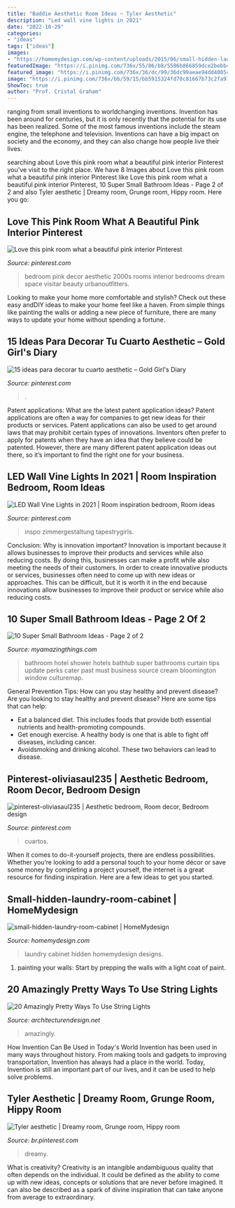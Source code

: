 ```yaml
---
title: "Baddie Aesthetic Room Ideas ~ Tyler Aesthetic"
description: "Led wall vine lights in 2021"
date: "2022-10-29"
categories:
- "ideas"
tags: ["ideas"]
images:
- "https://homemydesign.com/wp-content/uploads/2015/06/small-hidden-laundry-room-cabinet.jpg"
featuredImage: "https://i.pinimg.com/736x/55/86/b8/5586b866859dce2bebb453ea91c30e42.jpg"
featured_image: "https://i.pinimg.com/736x/36/dc/99/36dc99aeae94dd40854f858a3e31b6a5.jpg"
image: "https://i.pinimg.com/736x/bb/59/15/bb5915324fd70c81667b73c2fa91042d.jpg"
ShowToc: true
author: "Prof. Cristal Graham"
---
```



ranging from small inventions to worldchanging inventions.
Invention has been around for centuries, but it is only recently that the potential for its use has been realized. Some of the most famous inventions include the steam engine, the telephone and television. Inventions can have a big impact on society and the economy, and they can also change how people live their lives.

	

		
searching about Love this pink room what a beautiful pink interior Pinterest you've visit to the right place. We have 8 Images about Love this pink room what a beautiful pink interior Pinterest like Love this pink room what a beautiful pink interior Pinterest, 10 Super Small Bathroom Ideas - Page 2 of 2 and also Tyler aesthetic | Dreamy room, Grunge room, Hippy room. Here you go:
		
    
## Love This Pink Room What A Beautiful Pink Interior Pinterest

<img loading=lazy src="https://i.pinimg.com/736x/55/86/b8/5586b866859dce2bebb453ea91c30e42.jpg" onerror="this.onerror=null;this.src='https://tse1.mm.bing.net/th?id=OIP.YYnKbFjjQPMwPLQy2dZ83QHaLH&amp;pid=15.1';" alt="Love this pink room what a beautiful pink interior Pinterest">

_Source: pinterest.com_

>bedroom pink decor aesthetic 2000s rooms interior bedrooms dream space visitar beauty urbanoutfitters. 

	

Looking to make your home more comfortable and stylish? Check out these easy andDIY ideas to make your home feel like a haven. From simple things like painting the walls or adding a new piece of furniture, there are many ways to update your home without spending a fortune.

    
## 15 Ideas Para Decorar Tu Cuarto Aesthetic – Gold Girl&#039;s Diary

<img loading=lazy src="https://i.pinimg.com/736x/bb/59/15/bb5915324fd70c81667b73c2fa91042d.jpg" onerror="this.onerror=null;this.src='https://tse1.mm.bing.net/th?id=OIP.4NDP3dctWw10Iy7Sk-hW3QHaLn&amp;pid=15.1';" alt="15 ideas para decorar tu cuarto aesthetic – Gold Girl&#039;s Diary">

_Source: pinterest.com_

>. 

	

Patent applications: What are the latest patent application ideas?
Patent applications are often a way for companies to get new ideas for their products or services. Patent applications can also be used to get around laws that may prohibit certain types of innovations. 
Inventors often prefer to apply for patents when they have an idea that they believe could be patented. However, there are many different patent application ideas out there, so it’s important to find the right one for your business.

    
## LED Wall Vine Lights In 2021 | Room Inspiration Bedroom, Room Ideas

<img loading=lazy src="https://i.pinimg.com/736x/36/dc/99/36dc99aeae94dd40854f858a3e31b6a5.jpg" onerror="this.onerror=null;this.src='https://tse2.mm.bing.net/th?id=OIP.oMhcdPqvR-zflqsuoXIKRwHaJ3&amp;pid=15.1';" alt="LED Wall Vine Lights in 2021 | Room inspiration bedroom, Room ideas">

_Source: pinterest.com_

>inspo zimmergestaltung tapestrygirls. 

	

Conclusion: Why is innovation important?
Innovation is important because it allows businesses to improve their products and services while also reducing costs. By doing this, businesses can make a profit while also meeting the needs of their customers. In order to create innovative products or services, businesses often need to come up with new ideas or approaches. This can be difficult, but it is worth it in the end because innovations allow businesses to improve their product or service while also reducing costs.

    
## 10 Super Small Bathroom Ideas - Page 2 Of 2

<img loading=lazy src="http://myamazingthings.com/wp-content/uploads/2016/11/bathroom6.jpg" onerror="this.onerror=null;this.src='https://tse1.mm.bing.net/th?id=OIP._S-7uvulSmeCDT7jvjaEzQHaGA&amp;pid=15.1';" alt="10 Super Small Bathroom Ideas - Page 2 of 2">

_Source: myamazingthings.com_

>bathroom hotel shower hotels bathtub super bathrooms curtain tips update perks cater past must business source cream bloomington window culturemap. 

	

General Prevention Tips: How can you stay healthy and prevent disease?
Are you looking to stay healthy and prevent disease? Here are some tips that can help: 
- Eat a balanced diet. This includes foods that provide both essential nutrients and health-promoting compounds. 
- Get enough exercise. A healthy body is one that is able to fight off diseases, including cancer. 
- Avoidsmoking and drinking alcohol. These two behaviors can lead to disease.

    
## Pinterest-oliviasaul235 | Aesthetic Bedroom, Room Decor, Bedroom Design

<img loading=lazy src="https://i.pinimg.com/736x/68/ff/3c/68ff3c627e7810bb936877862c79d7e7.jpg" onerror="this.onerror=null;this.src='https://tse4.mm.bing.net/th?id=OIP.kc_UzRhVdSV3_juUjiH1jwHaLG&amp;pid=15.1';" alt="pinterest-oliviasaul235 | Aesthetic bedroom, Room decor, Bedroom design">

_Source: pinterest.com_

>cuartos. 

	

When it comes to do-it-yourself projects, there are endless possibilities. Whether you’re looking to add a personal touch to your home décor or save some money by completing a project yourself, the internet is a great resource for finding inspiration. Here are a few ideas to get you started.

    
## Small-hidden-laundry-room-cabinet | HomeMydesign

<img loading=lazy src="https://homemydesign.com/wp-content/uploads/2015/06/small-hidden-laundry-room-cabinet.jpg" onerror="this.onerror=null;this.src='https://tse4.mm.bing.net/th?id=OIP.27cmfB8-WFvYkjFT2y2ldwHaLM&amp;pid=15.1';" alt="small-hidden-laundry-room-cabinet | HomeMydesign">

_Source: homemydesign.com_

>laundry cabinet hidden homemydesign designs. 

	

1. painting your walls: Start by prepping the walls with a light coat of paint.

    
## 20 Amazingly Pretty Ways To Use String Lights

<img loading=lazy src="https://cdn.architecturendesign.net/wp-content/uploads/2015/05/AD-Amazingly-Pretty-Ways-To-Use-String-Lights-16.jpg" onerror="this.onerror=null;this.src='https://tse2.mm.bing.net/th?id=OIP.ShwtB6DDmJD_mqqV0Q-xKgHaLH&amp;pid=15.1';" alt="20 Amazingly Pretty Ways To Use String Lights">

_Source: architecturendesign.net_

>amazingly. 

	

How Invention Can Be Used in Today's World
Invention has been used in many ways throughout history. From making tools and gadgets to improving transportation, Invention has always had a place in the world. Today, Invention is still an important part of our lives, and it can be used to help solve problems.

    
## Tyler Aesthetic | Dreamy Room, Grunge Room, Hippy Room

<img loading=lazy src="https://i.pinimg.com/736x/a1/e0/2f/a1e02fafdc4c924b9ff8097ed09082a7.jpg" onerror="this.onerror=null;this.src='https://tse4.mm.bing.net/th?id=OIP.-ASYevndjXAr3PxDSS_YEQHaJ3&amp;pid=15.1';" alt="Tyler aesthetic | Dreamy room, Grunge room, Hippy room">

_Source: br.pinterest.com_

>dreamy. 

	

What is creativity?
Creativity is an intangible andambiguous quality that often depends on the individual. It could be defined as the ability to come up with new ideas, concepts or solutions that are never before imagined. It can also be described as a spark of divine inspiration that can take anyone from average to extraordinary.

